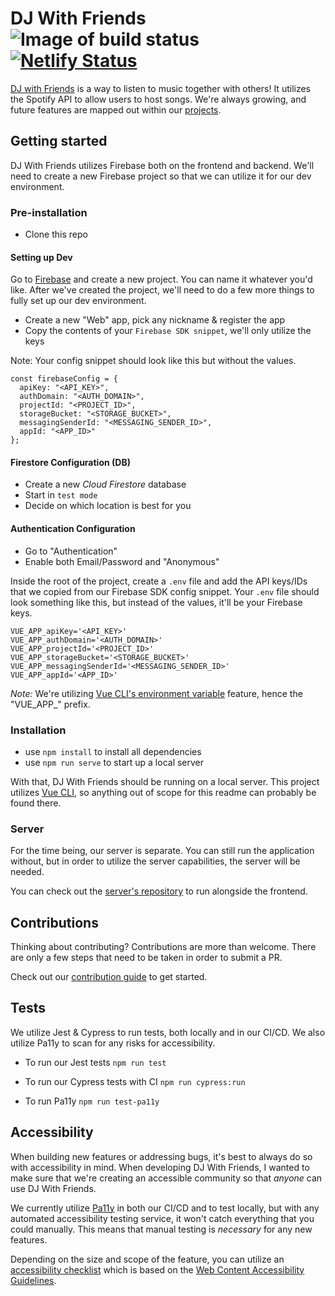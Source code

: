 # DJ With Friends ![Image of build status](https://github.com/TylerJDev/DJ-With-Friends/workflows/build/badge.svg) [![Netlify Status](https://api.netlify.com/api/v1/badges/b3f6a255-5836-44ac-81da-00a9fe300a5a/deploy-status)](https://app.netlify.com/sites/djwithfriends/deploys)
[DJ with Friends](https://djwithfriends.com/) is a way to listen to music together with others! It utilizes the Spotify API to allow users to host songs. We're always growing, and future features are mapped out within our [projects](https://github.com/TylerJDev/DJ-With-Friends/projects/1).

## Getting started

DJ With Friends utilizes Firebase both on the frontend and backend. We'll need to create a new Firebase project so that we can utilize it for our dev environment.

### Pre-installation
* Clone this repo

#### Setting up Dev
Go to [Firebase](https://firebase.google.com/) and create a new project. You can name it whatever you'd like. After we've created the project, we'll need to do a few more things to fully set up our dev environment.

* Create a new "Web" app, pick any nickname & register the app
* Copy the contents of your `Firebase SDK snippet`, we'll only utilize the keys

Note: Your config snippet should look like this but without the <placeholder> values.
```
const firebaseConfig = {
  apiKey: "<API_KEY>",
  authDomain: "<AUTH_DOMAIN>",
  projectId: "<PROJECT_ID>",
  storageBucket: "<STORAGE_BUCKET>",
  messagingSenderId: "<MESSAGING_SENDER_ID>",
  appId: "<APP_ID>"
};
```

#### Firestore Configuration (DB)
* Create a new *Cloud Firestore* database
* Start in `test mode`
* Decide on which location is best for you

#### Authentication Configuration
* Go to "Authentication"
* Enable both Email/Password and "Anonymous"

Inside the root of the project, create a `.env` file and add the API keys/IDs that we copied from our Firebase SDK config snippet.
Your `.env` file should look something like this, but instead of the <placeholder> values, it'll be your Firebase keys.
  
```
VUE_APP_apiKey='<API_KEY>'
VUE_APP_authDomain='<AUTH_DOMAIN>'
VUE_APP_projectId='<PROJECT_ID>'
VUE_APP_storageBucket='<STORAGE_BUCKET>'
VUE_APP_messagingSenderId='<MESSAGING_SENDER_ID>'
VUE_APP_appId='<APP_ID>'
```

*Note:* We're utilizing [Vue CLI's environment variable](https://cli.vuejs.org/guide/mode-and-env.html#environment-variables) feature, hence the "VUE_APP_" prefix.

### Installation
* use `npm install` to install all dependencies
* use `npm run serve` to start up a local server

With that, DJ With Friends should be running on a local server.
This project utilizes [Vue CLI](https://cli.vuejs.org/guide/), so anything out of scope for this readme can probably be found there.

### Server
For the time being, our server is separate. You can still run the application without, but in order to utilize the server capabilities, the server will be needed.

You can check out the [server's repository](https://github.com/TylerJDev/DJ-With-Friends-Server) to run alongside the frontend.

## Contributions
Thinking about contributing? Contributions are more than welcome. There are only a few steps that need to be taken in order to submit a PR.

Check out our [contribution guide](https://github.com/TylerJDev/DJ-With-Friends/blob/master/CONTRIBUTING.md) to get started.
## Tests
We utilize Jest & Cypress to run tests, both locally and in our CI/CD. We also utilize Pa11y to scan for any risks for accessibility.

* To run our Jest tests
`npm run test`

* To run our Cypress tests with CI
`npm run cypress:run`

* To run Pa11y
`npm run test-pa11y`

## Accessibility
When building new features or addressing bugs, it's best to always do so with accessibility in mind. When developing DJ With Friends, I wanted to make sure that we're creating an accessible community so that *anyone* can use DJ With Friends. 

We currently utilize [Pa11y](https://github.com/pa11y/pa11y-ci) in both our CI/CD and to test locally, but with any automated accessibility testing service, it won't catch everything that you could manually. This means that manual testing is *necessary* for any new features. 

Depending on the size and scope of the feature, you can utilize an [accessibility checklist](https://www.a11yproject.com/checklist/) which is based on the [Web Content Accessibility Guidelines](https://www.w3.org/TR/WCAG21/).
